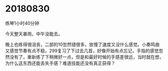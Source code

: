 # 20180830

练琴1小时40分钟

今天整天暴雨，中午没能去。

晚上也练得很沮丧，二部的10忽然错很多，放慢了速度又没什么感觉。小奏鸣曲又感觉节奏有点不稳。299复习了下过去几首，好像开始有点忘记，手指的感觉忽然没有了，重新练了下稍微好一点，但是和最好时候的手感差很远，当时就在想，为什么这东西还能丢失手感？难道技能还没有真正获得？
